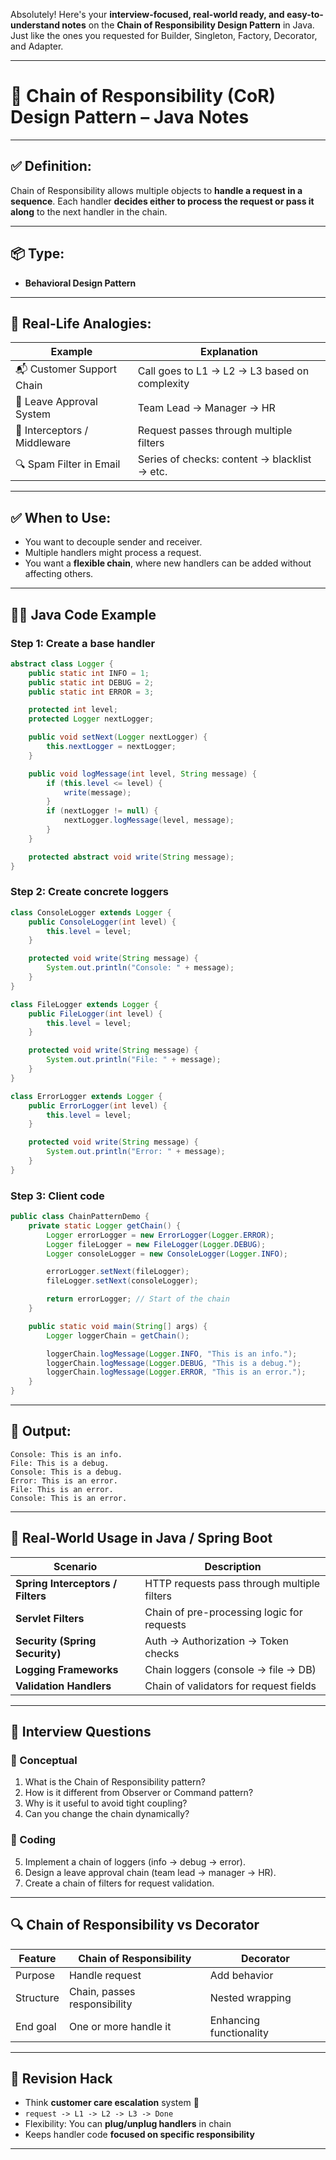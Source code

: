 Absolutely! Here's your **interview-focused, real-world ready, and easy-to-understand notes** on the **Chain of Responsibility Design Pattern** in Java. Just like the ones you requested for Builder, Singleton, Factory, Decorator, and Adapter.

---

# 🔗 Chain of Responsibility (CoR) Design Pattern – Java Notes

---

## ✅ Definition:
Chain of Responsibility allows multiple objects to **handle a request in a sequence**. Each handler **decides either to process the request or pass it along** to the next handler in the chain.

---

## 📦 Type:
- **Behavioral Design Pattern**

---

## 🧠 Real-Life Analogies:

| Example                         | Explanation |
|----------------------------------|-------------|
| 📬 Customer Support Chain       | Call goes to L1 → L2 → L3 based on complexity |
| 🧾 Leave Approval System        | Team Lead → Manager → HR |
| 🚥 Interceptors / Middleware    | Request passes through multiple filters |
| 🔍 Spam Filter in Email         | Series of checks: content → blacklist → etc. |

---

## ✅ When to Use:
- You want to decouple sender and receiver.
- Multiple handlers might process a request.
- You want a **flexible chain**, where new handlers can be added without affecting others.

---

## 👨‍💻 Java Code Example

### Step 1: Create a base handler
```java
abstract class Logger {
    public static int INFO = 1;
    public static int DEBUG = 2;
    public static int ERROR = 3;

    protected int level;
    protected Logger nextLogger;

    public void setNext(Logger nextLogger) {
        this.nextLogger = nextLogger;
    }

    public void logMessage(int level, String message) {
        if (this.level <= level) {
            write(message);
        }
        if (nextLogger != null) {
            nextLogger.logMessage(level, message);
        }
    }

    protected abstract void write(String message);
}
```

### Step 2: Create concrete loggers
```java
class ConsoleLogger extends Logger {
    public ConsoleLogger(int level) {
        this.level = level;
    }

    protected void write(String message) {
        System.out.println("Console: " + message);
    }
}

class FileLogger extends Logger {
    public FileLogger(int level) {
        this.level = level;
    }

    protected void write(String message) {
        System.out.println("File: " + message);
    }
}

class ErrorLogger extends Logger {
    public ErrorLogger(int level) {
        this.level = level;
    }

    protected void write(String message) {
        System.out.println("Error: " + message);
    }
}
```

### Step 3: Client code
```java
public class ChainPatternDemo {
    private static Logger getChain() {
        Logger errorLogger = new ErrorLogger(Logger.ERROR);
        Logger fileLogger = new FileLogger(Logger.DEBUG);
        Logger consoleLogger = new ConsoleLogger(Logger.INFO);

        errorLogger.setNext(fileLogger);
        fileLogger.setNext(consoleLogger);

        return errorLogger; // Start of the chain
    }

    public static void main(String[] args) {
        Logger loggerChain = getChain();

        loggerChain.logMessage(Logger.INFO, "This is an info.");
        loggerChain.logMessage(Logger.DEBUG, "This is a debug.");
        loggerChain.logMessage(Logger.ERROR, "This is an error.");
    }
}
```

---

## 🔁 Output:
```
Console: This is an info.
File: This is a debug.
Console: This is a debug.
Error: This is an error.
File: This is an error.
Console: This is an error.
```

---

## 🌱 Real-World Usage in Java / Spring Boot

| Scenario                          | Description |
|-----------------------------------|-------------|
| **Spring Interceptors / Filters** | HTTP requests pass through multiple filters |
| **Servlet Filters**               | Chain of pre-processing logic for requests |
| **Security (Spring Security)**    | Auth → Authorization → Token checks |
| **Logging Frameworks**            | Chain loggers (console → file → DB) |
| **Validation Handlers**           | Chain of validators for request fields |

---

## 💬 Interview Questions

### 🔹 Conceptual
1. What is the Chain of Responsibility pattern?
2. How is it different from Observer or Command pattern?
3. Why is it useful to avoid tight coupling?
4. Can you change the chain dynamically?

### 🔹 Coding
5. Implement a chain of loggers (info → debug → error).
6. Design a leave approval chain (team lead → manager → HR).
7. Create a chain of filters for request validation.

---

## 🔍 Chain of Responsibility vs Decorator

| Feature             | Chain of Responsibility     | Decorator                   |
|---------------------|-----------------------------|-----------------------------|
| Purpose             | Handle request              | Add behavior                |
| Structure           | Chain, passes responsibility| Nested wrapping             |
| End goal            | One or more handle it       | Enhancing functionality     |

---

## 🧠 Revision Hack

- Think **customer care escalation** system 🔁  
- `request -> L1 -> L2 -> L3 -> Done`
- Flexibility: You can **plug/unplug handlers** in chain
- Keeps handler code **focused on specific responsibility**

---